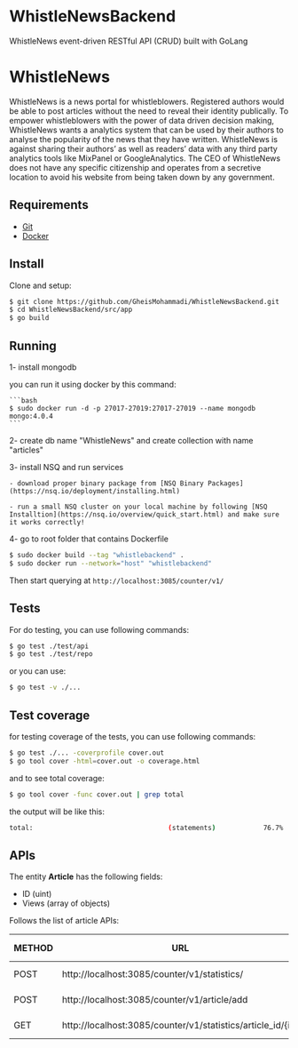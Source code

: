 # WhistleNewsBackend
WhistleNews event-driven RESTful API (CRUD) built with GoLang 

# WhistleNews
WhistleNews is a news portal for whistleblowers. Registered authors would be able to post articles without the need to reveal their identity publically. To empower whistleblowers with the power of data driven decision making, WhistleNews wants a analytics system that can be used by their authors to analyse the popularity of the news that they have written. WhistleNews is against sharing their authors’ as well as readers’ data with any third party analytics tools like MixPanel or GoogleAnalytics. The CEO of WhistleNews does not have any specific citizenship and operates from a secretive location to avoid his website from being taken down by any government.

## Requirements

- [Git](https://git-scm.com/)
- [Docker](https://www.docker.com/)

## Install
Clone and setup:

```bash
$ git clone https://github.com/GheisMohammadi/WhistleNewsBackend.git
$ cd WhistleNewsBackend/src/app
$ go build
```
## Running

1- install mongodb

you can run it using docker by this command:

    ```bash
    $ sudo docker run -d -p 27017-27019:27017-27019 --name mongodb mongo:4.0.4
    ```

2- create db name "WhistleNews" and create collection with name "articles"

3- install NSQ and run services

    - download proper binary package from [NSQ Binary Packages](https://nsq.io/deployment/installing.html)

    - run a small NSQ cluster on your local machine by following [NSQ Installtion](https://nsq.io/overview/quick_start.html) and make sure it works correctly!

4- go to root folder that contains Dockerfile

```bash
$ sudo docker build --tag "whistlebackend" .
$ sudo docker run --network="host" "whistlebackend"
```

Then start querying at `http://localhost:3085/counter/v1/`

## Tests

For do testing, you can use following commands:

```bash
$ go test ./test/api
$ go test ./test/repo
```

or you can use:

```bash
$ go test -v ./...
```


## Test coverage

for testing coverage of the tests, you can use following commands:

```bash
$ go test ./... -coverprofile cover.out
$ go tool cover -html=cover.out -o coverage.html
```

and to see total coverage:
```bash
$ go tool cover -func cover.out | grep total
```

the output will be like this:

```bash
total:                                  (statements)            76.7%
```

## APIs
The entity **Article** has the following fields:

- ID (uint)
- Views (array of objects)

Follows the list of article APIs:

|METHOD|URL|REQUEST HEADERS|REQUEST PAYLOAD|RESPONSE HEADERS|RESPONSE PAYLOAD|
|------|---|---------------|---------------|----------------|----------------|
|POST|http://localhost:3085/counter/v1/statistics/ |Content-Type: "application/json"|Article ID| |Article Object|
|POST|http://localhost:3085/counter/v1/article/add |Content-Type: "application/json"|Article ID| |Article Object|
|GET |http://localhost:3085/counter/v1/statistics/article_id/{id} ||||Article Views|
